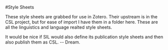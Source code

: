 #Style Sheets

These style sheets are grabbed for use in Zotero. Their upstream is in the CSL project, but for ease of import I have them in a folder here. These are all the linguistics and language realted style sheets.

It would be nice if SIL would also define its publication style sheets and then also publish them as CSL. -- Dream.
